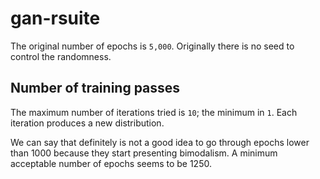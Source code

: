 # gan-rsuite

The original number of epochs is `5,000`.
Originally there is no seed to control the randomness.


## Number of training passes
The maximum number of iterations tried is `10`; the minimum in `1`.
Each iteration produces a new distribution.

We can say that definitely is not a good idea to go through epochs lower than 1000 because they start presenting bimodalism. A minimum acceptable number of epochs seems to be 1250.




